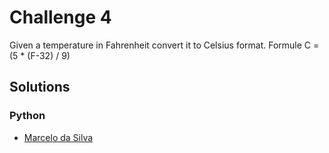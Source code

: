 # Challenge 4 

Given a temperature in Fahrenheit convert it to Celsius format.
Formule 
C = (5 * (F-32) / 9)

## Solutions
### Python 
* [Marcelo da Silva](https://github.com/marcelodasilva/challenges-hacktoberfest/blob/master/challenges/4/Python/marcelodasilva.py)


